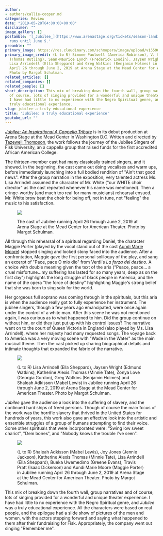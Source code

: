 ```yaml
---
author:
- authors/callie-cooper.md
categories: Review
date: "2019-05-28T04:00:00+00:00"
disclaimer: ""
image_gallery: []
postamble: '[_Jubilee_](https://www.arenastage.org/tickets/season-landing/jubilee/)
  runs until June 9.'
preamble: ""
primary_image: https://res.cloudinary.com/schmopera/image/upload/v1559087504/media/2019/05/sqlores_production_jubilee_05.jpg
primary_image_credit: (L to R) Simone Paulwell (America Robinson), V. Savoy McIlwain
  (Thomas Rutling), Sean-Maurice Lynch (Frederick Loudin), Jaysen Wright (Edmund Watkins),
  Lisa Arrindell (Ella Sheppard) and Greg Watkins (Benjamin Holmes) in Jubilee running
  April 26 through June 2, 2019 at Arena Stage at the Mead Center for American Theater.
  Photo by Margot Schulman.
related_articles: []
related_companies: []
related_people: []
short_description: This mix of breaking down the fourth wall, group narratives and
  of course, lots of singing provided for a wonderful and unique theater experience.
  I have had little to no experience with the Negro Spiritual genre, and Jubilee was
  truly educational experience.
slug: jubilee-a-truly-educational-experience
title: 'Jubilee: a truly educational experience'
youtube_url: ""
---
```

[_Jubilee: An Inspirational A Cappella Tribute_](https://www.arenastage.org/tickets/season-landing/jubilee/) is in its debut production at Arena Stage at the Mead Center in Washington D.C. Written and directed by [Tazewell Thompson](http://www.tazewellthompson.com/about/), the work follows the journey of the Jubilee Singers of Fisk University, an a cappella group that raised funds for the first accredited African American College.

The thirteen-member cast had many classically trained singers, and it showed. In the beginning, the cast came out doing vocalises and warm ups, before immediately launching into a full bodied rendition of "Ain't that good news". After the group narration in the exposition, very talented actress Ms. Lisa Arrindell assumed the character of Mr. White ("our WHITE choir director" as the cast repeated whenever his name was mentioned). Then a cringe-worthy (and much too real for many musicians) rehearsal ensued. Mr. White brow beat the choir for being off, not in tune, not "feeling" the music to his satisfaction.

<figure data-type="image">

![](https://res.cloudinary.com/schmopera/image/upload/v1559087595/media/2019/05/lores_production_jubilee_01.jpg)

<figcaption>The cast of Jubilee running April 26 through June 2, 2019 at Arena Stage at the Mead Center for American Theater. Photo by Margot Schulman.</figcaption>

</figure>

All through this rehearsal of a spiritual regarding Daniel, the character Maggie Porter (played by the vocal stand out of the cast [Aundi Marie Moore](http://www.aundimariemoore.com/bio)) stopped singing and looked stony faced into the audience. After a confrontation, Maggie gave the first personal soliloquy of the play, and sang an excerpt of "Pace, pace O mio dio" from Verdi's _La forza del destino_. A choice with double meaning given the text of the aria ("Peace, peace… a cruel misfortune...my suffering has lasted for so many years, deep as on the first day") highlights the long struggle of black people in America, and the name of the opera "the force of destiny" highlighting Maggie's strong belief that she was born to sing solo for the world.

Her gorgeous full soprano was coming through in the spirituals, but this aria is when the audience really got to fully experience her instrument. The jubilee singers, though a few years ago emancipated, were once again under the control of a white man. After this scene he was not mentioned again, I was curious as to what happened to him. Did the group continue on without him, or did they just put up with his control issues? The narrative went on to the court of Queen Victoria in England (also played by Ms. Lisa Arrindell), where her majesty had many requested songs. The voyage back to America was a very moving scene with "Wade in the Water" as the main musical theme. Then the cast picked up sharing biographical details and intimate thoughts that expanded the fabric of the narrative.

<figure data-type="image">

![](https://res.cloudinary.com/schmopera/image/upload/v1559087584/media/2019/05/lores_production_jubilee_02.jpg)

<figcaption>(L to R) Lisa Arrindell (Ella Sheppard), Jaysen Wright (Edmund Watkins), Katherine Alexis Thomas (Minnie Tate), Zonya Love (Georgia Gordon), Greg Watkins (Benjamin Holmes) and Shaleah Adkisson (Mabel Lewis) in Jubilee running April 26 through June 2, 2019 at Arena Stage at the Mead Center for American Theater. Photo by Margot Schulman.</figcaption>

</figure>

_Jubilee_ gave the audience a look into the suffering of slavery, and the continued hard ships of freed persons. Though of course the main focus of the work was the horrific slavery that thrived in the United States for hundreds of years, this work also gave an effective look into the artistic and ensemble struggles of a group of humans attempting to find their voice. Some other spirituals that were incorporated were: "Swing low sweet chariot", "Dem bones", and "Nobody knows the trouble I've seen".

<figure data-type="image">

![](https://res.cloudinary.com/schmopera/image/upload/v1559087568/media/2019/05/lores_production_jubilee_04.jpg)

<figcaption>(L to R) Shaleah Adkisson (Mabel Lewis), Joy Jones (Jennie Jackson), Katherine Alexis Thomas (Minnie Tate), Lisa Arrindell (Ella Sheppard), Bueka Uwemedimo (Greene Evans), Travis Pratt (Isaac Dickerson) and Aundi Marie Moore (Maggie Porter) in Jubilee running April 26 through June 2, 2019 at Arena Stage at the Mead Center for American Theater. Photo by Margot Schulman.</figcaption>

</figure>

This mix of breaking down the fourth wall, group narratives and of course, lots of singing provided for a wonderful and unique theater experience. I have had little to no experience with the Negro Spiritual genre, and _Jubilee_ was a truly educational experience. All the characters were based on real people, and the epilogue had a slide show of pictures of the men and women, with the actors stepping forward and saying what happened to them after their fundraising for Fisk. Appropriately, the company went out singing "Remember me".